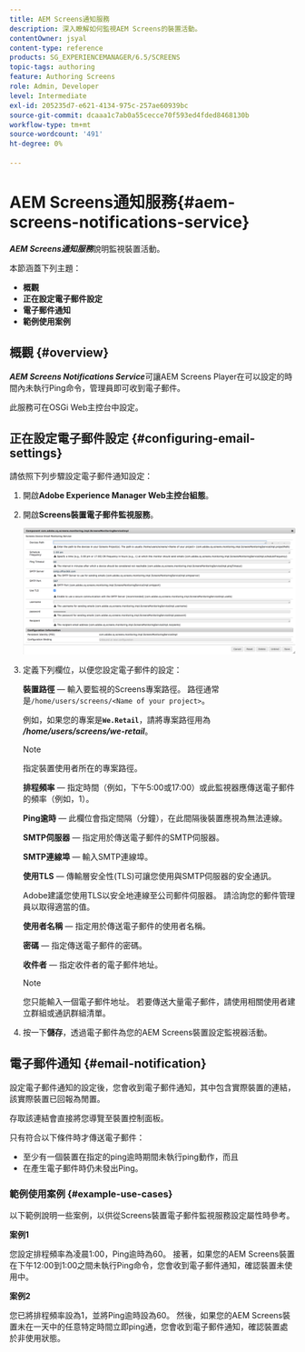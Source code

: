 ```yaml
---
title: AEM Screens通知服務
description: 深入瞭解如何監視AEM Screens的裝置活動。
contentOwner: jsyal
content-type: reference
products: SG_EXPERIENCEMANAGER/6.5/SCREENS
topic-tags: authoring
feature: Authoring Screens
role: Admin, Developer
level: Intermediate
exl-id: 205235d7-e621-4134-975c-257ae60939bc
source-git-commit: dcaaa1c7ab0a55cecce70f593ed4fded8468130b
workflow-type: tm+mt
source-wordcount: '491'
ht-degree: 0%

---
```


# AEM Screens通知服務{#aem-screens-notifications-service}

<!--removed from metadata: admitteddomains: @adobe.com;@caesars.com-->

***AEM Screens通知服務***&#x200B;說明監視裝置活動。

本節涵蓋下列主題：

* **概觀**
* **正在設定電子郵件設定**
* **電子郵件通知**
* **範例使用案例**

<!-- OBSOLETE NOTE>
>[!CAUTION]
>
>This AEM Screens functionality is only available, if you have installed AEM 6.3.2 Feature Pack 3 or AEM 6.4.1 Screens Feature Pack 1.
>
>To get access to this Feature Pack, contact Adobe Support and request access. After you have permissions you can download it from Package Share. -->

## 概觀 {#overview}

***AEM Screens Notifications Service***&#x200B;可讓AEM Screens Player在可以設定的時間內未執行Ping命令，管理員即可收到電子郵件。

此服務可在OSGi Web主控台中設定。

## 正在設定電子郵件設定 {#configuring-email-settings}

請依照下列步驟設定電子郵件通知設定：

1. 開啟&#x200B;**Adobe Experience Manager Web主控台組態**。
1. 開啟&#x200B;**Screens裝置電子郵件監視服務**。

   ![screen_shot_2018-04-26at44602pm](assets/screen_shot_2018-04-26at44602pm.png)

1. 定義下列欄位，以便您設定電子郵件的設定：

   **裝置路徑** — 輸入要監視的Screens專案路徑。 路徑通常是`/home/users/screens/<Name of your project>`。

   例如，如果您的專案是&#x200B;**`We.Retail`**，請將專案路徑用為&#x200B;***/home/users/screens/we-retail***。

   >[!NOTE]
   >
   >指定裝置使用者所在的專案路徑。

   **排程頻率** — 指定時間（例如，下午5:00或17:00）或此監視器應傳送電子郵件的頻率（例如，1）。

   **Ping逾時** — 此欄位會指定間隔（分鐘），在此間隔後裝置應視為無法連線。

   **SMTP伺服器** — 指定用於傳送電子郵件的SMTP伺服器。

   **SMTP連線埠** — 輸入SMTP連線埠。

   **使用TLS** — 傳輸層安全性(TLS)可讓您使用與SMTP伺服器的安全通訊。

   Adobe建議您使用TLS以安全地連線至公司郵件伺服器。 請洽詢您的郵件管理員以取得適當的值。

   **使用者名稱** — 指定用於傳送電子郵件的使用者名稱。

   **密碼** — 指定傳送電子郵件的密碼。

   **收件者** — 指定收件者的電子郵件地址。

   >[!NOTE]
   >
   >您只能輸入一個電子郵件地址。 若要傳送大量電子郵件，請使用相關使用者建立群組或通訊群組清單。

1. 按一下&#x200B;**儲存**，透過電子郵件為您的AEM Screens裝置設定監視器活動。

## 電子郵件通知 {#email-notification}

設定電子郵件通知的設定後，您會收到電子郵件通知，其中包含實際裝置的連結，該實際裝置已回報為閒置。

存取該連結會直接將您導覽至裝置控制面板。

只有符合以下條件時才傳送電子郵件：

* 至少有一個裝置在指定的ping逾時期間未執行ping動作，而且
* 在產生電子郵件時仍未發出Ping。

### 範例使用案例 {#example-use-cases}

以下範例說明一些案例，以供從Screens裝置電子郵件監視服務設定屬性時參考。

**案例1**

您設定排程頻率為凌晨1:00，Ping逾時為60。 接著，如果您的AEM Screens裝置在下午12:00到1:00之間未執行Ping命令，您會收到電子郵件通知，確認裝置未使用中。

**案例2**

您已將排程頻率設為1，並將Ping逾時設為60。 然後，如果您的AEM Screens裝置未在一天中的任意特定時間立即ping通，您會收到電子郵件通知，確認裝置處於非使用狀態。

